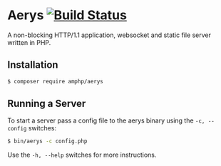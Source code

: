 # Aerys [![Build Status](https://travis-ci.org/amphp/aerys.svg?branch=master)](https://travis-ci.org/amphp/aerys)

A non-blocking HTTP/1.1 application, websocket and static file server written in PHP.

## Installation

```bash
$ composer require amphp/aerys
```

## Running a Server

To start a server pass a config file to the aerys binary using the `-c, --config` switches:

```bash
$ bin/aerys -c config.php
```

Use the `-h, --help` switches for more instructions.
